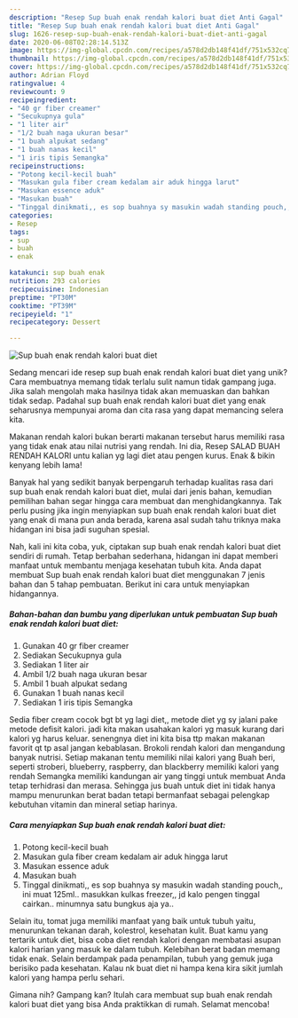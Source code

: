 ```yaml
---
description: "Resep Sup buah enak rendah kalori buat diet Anti Gagal"
title: "Resep Sup buah enak rendah kalori buat diet Anti Gagal"
slug: 1626-resep-sup-buah-enak-rendah-kalori-buat-diet-anti-gagal
date: 2020-06-08T02:28:14.513Z
image: https://img-global.cpcdn.com/recipes/a578d2db148f41df/751x532cq70/sup-buah-enak-rendah-kalori-buat-diet-foto-resep-utama.jpg
thumbnail: https://img-global.cpcdn.com/recipes/a578d2db148f41df/751x532cq70/sup-buah-enak-rendah-kalori-buat-diet-foto-resep-utama.jpg
cover: https://img-global.cpcdn.com/recipes/a578d2db148f41df/751x532cq70/sup-buah-enak-rendah-kalori-buat-diet-foto-resep-utama.jpg
author: Adrian Floyd
ratingvalue: 4
reviewcount: 9
recipeingredient:
- "40 gr fiber creamer"
- "Secukupnya gula"
- "1 liter air"
- "1/2 buah naga ukuran besar"
- "1 buah alpukat sedang"
- "1 buah nanas kecil"
- "1 iris tipis Semangka"
recipeinstructions:
- "Potong kecil-kecil buah"
- "Masukan gula fiber cream kedalam air aduk hingga larut"
- "Masukan essence aduk"
- "Masukan buah"
- "Tinggal dinikmati,, es sop buahnya sy masukin wadah standing pouch,, ini muat 125ml.. masukkan kulkas freezer,, jd kalo pengen tinggal cairkan.. minumnya satu bungkus aja ya.."
categories:
- Resep
tags:
- sup
- buah
- enak

katakunci: sup buah enak 
nutrition: 293 calories
recipecuisine: Indonesian
preptime: "PT30M"
cooktime: "PT39M"
recipeyield: "1"
recipecategory: Dessert

---
```



![Sup buah enak rendah kalori buat diet](https://img-global.cpcdn.com/recipes/a578d2db148f41df/751x532cq70/sup-buah-enak-rendah-kalori-buat-diet-foto-resep-utama.jpg)

Sedang mencari ide resep sup buah enak rendah kalori buat diet yang unik? Cara membuatnya memang tidak terlalu sulit namun tidak gampang juga. Jika salah mengolah maka hasilnya tidak akan memuaskan dan bahkan tidak sedap. Padahal sup buah enak rendah kalori buat diet yang enak seharusnya mempunyai aroma dan cita rasa yang dapat memancing selera kita.

Makanan rendah kalori bukan berarti makanan tersebut harus memiliki rasa yang tidak enak atau nilai nutrisi yang rendah. Ini dia, Resep SALAD BUAH RENDAH KALORI untu kalian yg lagi diet atau pengen kurus. Enak &amp; bikin kenyang lebih lama!

Banyak hal yang sedikit banyak berpengaruh terhadap kualitas rasa dari sup buah enak rendah kalori buat diet, mulai dari jenis bahan, kemudian pemilihan bahan segar hingga cara membuat dan menghidangkannya. Tak perlu pusing jika ingin menyiapkan sup buah enak rendah kalori buat diet yang enak di mana pun anda berada, karena asal sudah tahu triknya maka hidangan ini bisa jadi suguhan spesial.


Nah, kali ini kita coba, yuk, ciptakan sup buah enak rendah kalori buat diet sendiri di rumah. Tetap berbahan sederhana, hidangan ini dapat memberi manfaat untuk membantu menjaga kesehatan tubuh kita. Anda dapat membuat Sup buah enak rendah kalori buat diet menggunakan 7 jenis bahan dan 5 tahap pembuatan. Berikut ini cara untuk menyiapkan hidangannya.

<!--inarticleads1-->

##### Bahan-bahan dan bumbu yang diperlukan untuk pembuatan Sup buah enak rendah kalori buat diet:

1. Gunakan 40 gr fiber creamer
1. Sediakan Secukupnya gula
1. Sediakan 1 liter air
1. Ambil 1/2 buah naga ukuran besar
1. Ambil 1 buah alpukat sedang
1. Gunakan 1 buah nanas kecil
1. Sediakan 1 iris tipis Semangka


Sedia fiber cream cocok bgt bt yg lagi diet,, metode diet yg sy jalani pake metode defisit kalori. jadi kita makan usahakan kalori yg masuk kurang dari kalori yg harus keluar. senengnya diet ini kita bisa ttp makan makanan favorit qt tp asal jangan kebablasan. Brokoli rendah kalori dan mengandung banyak nutrisi. Setiap makanan tentu memiliki nilai kalori yang Buah beri, seperti stroberi, blueberry, raspberry, dan blackberry memiliki kalori yang rendah Semangka memiliki kandungan air yang tinggi untuk membuat Anda tetap terhidrasi dan merasa. Sehingga jus buah untuk diet ini tidak hanya mampu menurunkan berat badan tetapi bermanfaat sebagai pelengkap kebutuhan vitamin dan mineral setiap harinya. 

<!--inarticleads2-->

##### Cara menyiapkan Sup buah enak rendah kalori buat diet:

1. Potong kecil-kecil buah
1. Masukan gula fiber cream kedalam air aduk hingga larut
1. Masukan essence aduk
1. Masukan buah
1. Tinggal dinikmati,, es sop buahnya sy masukin wadah standing pouch,, ini muat 125ml.. masukkan kulkas freezer,, jd kalo pengen tinggal cairkan.. minumnya satu bungkus aja ya..


Selain itu, tomat juga memiliki manfaat yang baik untuk tubuh yaitu, menurunkan tekanan darah, kolestrol, kesehatan kulit. Buat kamu yang tertarik untuk diet, bisa coba diet rendah kalori dengan membatasi asupan kalori harian yang masuk ke dalam tubuh. Kelebihan berat badan memang tidak enak. Selain berdampak pada penampilan, tubuh yang gemuk juga berisiko pada kesehatan. Kalau nk buat diet ni hampa kena kira sikit jumlah kalori yang hampa perlu sehari. 

Gimana nih? Gampang kan? Itulah cara membuat sup buah enak rendah kalori buat diet yang bisa Anda praktikkan di rumah. Selamat mencoba!
